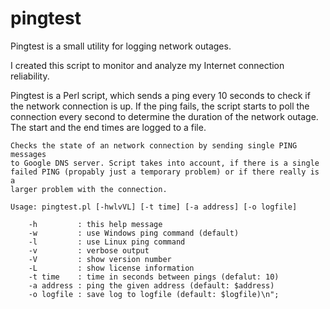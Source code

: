 # pingtest
Pingtest is a small utility for logging network outages.

I created this script to monitor and analyze my Internet connection reliability.

Pingtest is a Perl script, which sends a ping every 10 seconds to check if the network connection is up. If the ping fails, the script starts to poll the connection every second to determine the duration of the network outage. The start and the end times are logged to a file.

```
Checks the state of an network connection by sending single PING messages
to Google DNS server. Script takes into account, if there is a single
failed PING (propably just a temporary problem) or if there really is a
larger problem with the connection.
```
```
Usage: pingtest.pl [-hwlvVL] [-t time] [-a address] [-o logfile]

    -h         : this help message
    -w         : use Windows ping command (default)
    -l         : use Linux ping command
    -v         : verbose output
    -V         : show version number
    -L         : show license information
    -t time    : time in seconds between pings (defalut: 10)
    -a address : ping the given address (default: $address)
    -o logfile : save log to logfile (default: $logfile)\n";
```
